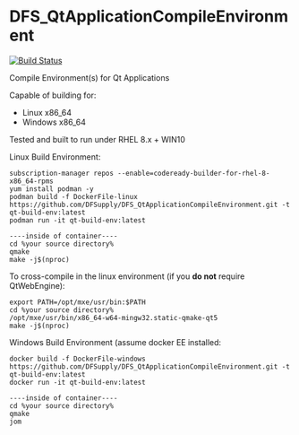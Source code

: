 # DFS_QtApplicationCompileEnvironment
[![Build Status](https://dev.azure.com/dfsupplyinc/Azure%20Pipelines%20GitHub/_apis/build/status/DFSupply.DFS_QtApplicationCompileEnvironment?branchName=main)](https://dev.azure.com/dfsupplyinc/Azure%20Pipelines%20GitHub/_build/latest?definitionId=1&branchName=main)

Compile Environment(s) for Qt Applications

Capable of building for:
 - Linux x86_64
 - Windows x86_64

Tested and built to run under RHEL 8.x + WIN10

Linux Build Environment:
```
subscription-manager repos --enable=codeready-builder-for-rhel-8-x86_64-rpms
yum install podman -y
podman build -f DockerFile-linux https://github.com/DFSupply/DFS_QtApplicationCompileEnvironment.git -t qt-build-env:latest
podman run -it qt-build-env:latest

----inside of container----
cd %your source directory%
qmake
make -j$(nproc)
```

To cross-compile in the linux environment (if you **do not** require QtWebEngine):
```
export PATH=/opt/mxe/usr/bin:$PATH
cd %your source directory%
/opt/mxe/usr/bin/x86_64-w64-mingw32.static-qmake-qt5
make -j$(nproc)
```

Windows Build Environment (assume docker EE installed:
```
docker build -f DockerFile-windows https://github.com/DFSupply/DFS_QtApplicationCompileEnvironment.git -t qt-build-env:latest
docker run -it qt-build-env:latest

----inside of container----
cd %your source directory%
qmake
jom
```